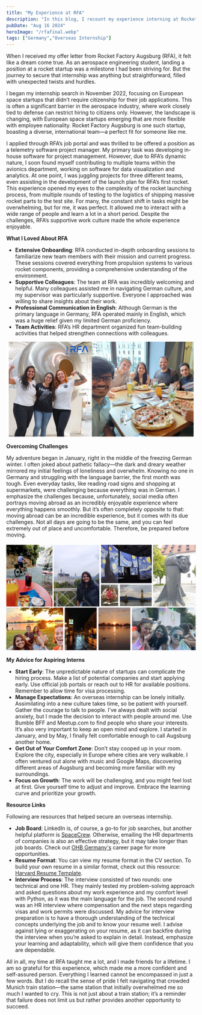 ```yaml
---
title: "My Experience at RFA"
description: "In this blog, I recount my experience interning at Rocket Factory Augsburg (RFA), a European rocket startup. I discuss the challenges of adapting to a new country and a fast-paced work environment, and share key lessons in resilience and growth. I also provide practical tips for aspiring interns on how to prepare and thrive in similar opportunities."
pubDate: "Aug 16 2024"
heroImage: "/rfafinal.webp"
tags: ["Germany","Overseas Internship"]
---
```


When I received my offer letter from Rocket Factory Augsburg (RFA), it felt like a dream come true. As an aerospace engineering student, landing a position at a rocket startup was a milestone I had been striving for. But the journey to secure that internship was anything but straightforward, filled with unexpected twists and hurdles.

I began my internship search in November 2022, focusing on European space startups that didn’t require citizenship for their job applications. This is often a significant barrier in the aerospace industry, where work closely tied to defense can restrict hiring to citizens only. However, the landscape is changing, with European space startups emerging that are more flexible with employee nationality. Rocket Factory Augsburg is one such startup, boasting a diverse, international team—a perfect fit for someone like me.

I applied through RFA’s job portal and was thrilled to be offered a position as a telemetry software project manager. My primary task was developing in-house software for project management. However, due to RFA’s dynamic nature, I soon found myself contributing to multiple teams within the avionics department, working on software for data visualization and analytics.
At one point, I was juggling projects for three different teams, even assisting in the development of the launch plan for RFA’s first rocket. This experience opened my eyes to the complexity of the rocket launching process, from multiple rounds of testing to the logistics of shipping massive rocket parts to the test site. For many, the constant shift in tasks might be overwhelming, but for me, it was perfect. It allowed me to interact with a wide range of people and learn a lot in a short period. Despite the challenges, RFA’s supportive work culture made the whole experience enjoyable.

**What I Loved About RFA**

- **Extensive Onboarding**: RFA conducted in-depth onboarding sessions to familiarize new team members with their mission and current progress. These sessions covered everything from propulsion systems to various rocket components, providing a comprehensive understanding of the environment.
- **Supportive Colleagues**: The team at RFA was incredibly welcoming and helpful. Many colleagues assisted me in navigating German culture, and my supervisor was particularly supportive. Everyone I approached was willing to share insights about their work.
- **Professional Communication in English**: Although German is the primary language in Germany, RFA operated mainly in English, which was a huge relief given my limited German proficiency.
- **Team Activities**: RFA’s HR department organized fun team-building activities that helped strengthen connections with colleagues.

![alt="My incredible experience at RFA would be impossible without some amazing people"](/RFApicwebp.webp)

**Overcoming Challenges**

My adventure began in January, right in the middle of the freezing German winter. I often joked about pathetic fallacy—the dark and dreary weather mirrored my initial feelings of loneliness and overwhelm. Knowing no one in Germany and struggling with the language barrier, the first month was tough. Even everyday tasks, like reading road signs and shopping at supermarkets, were challenging because everything was in German.
I emphasize the challenges because, unfortunately, social media often portrays moving abroad as an incredibly enjoyable experience where everything happens smoothly. But it’s often completely opposite to that: moving abroad can be an incredible experience, but it comes with its due challenges. Not all days are going to be the same, and you can feel extremely out of place and uncomfortable. Therefore, be prepared before moving.

![alt="Here are some more long lasting memories"](/collage.webp)

**My Advice for Aspiring Interns**

- **Start Early**: The unpredictable nature of startups can complicate the hiring process. Make a list of potential companies and start applying early. Use official job portals or reach out to HR for available positions. Remember to allow time for visa processing.
- **Manage Expectations**: An overseas internship can be lonely initially. Assimilating into a new culture takes time, so be patient with yourself. Gather the courage to talk to people. I’ve always dealt with social anxiety, but I made the decision to interact with people around me. Use Bumble BFF and Meetup.com to find people who share your interests. It’s also very important to keep an open mind and explore. I started in January, and by May, I finally felt comfortable enough to call Augsburg another home.
- **Get Out of Your Comfort Zone**: Don’t stay cooped up in your room. Explore the city, especially in Europe where cities are very walkable. I often ventured out alone with music and Google Maps, discovering different areas of Augsburg and becoming more familiar with my surroundings.
- **Focus on Growth**: The work will be challenging, and you might feel lost at first. Give yourself time to adjust and improve. Embrace the learning curve and prioritize your growth.

**Resource Links**

Following are resources that helped secure an overseas internship.

- **Job Board**: LinkedIn is, of course, a go-to for job searches, but another helpful platform is [SpaceCrew](https://spacecrew.com/). Otherwise, emailing the HR departments of companies is also an effective strategy, but it may take longer than job boards. Check out [OHB Germany's](https://www.ohb.de/en/career) career page for more opportunities.
- **Resume Format**: You can view my resume format in the CV section. To build your own resume in a similar format, check out this resource: [Harvard Resume Template](https://www.myperfectresume.com/career-center/resumes/harvard-resume).
- **Interview Process**: The interview consisted of two rounds: one technical and one HR. They mainly tested my problem-solving approach and asked questions about my work experience and my comfort level with Python, as it was the main language for the job. The second round was an HR interview where compensation and the next steps regarding visas and work permits were discussed. My advice for interview preparation is to have a thorough understanding of the technical concepts underlying the job and to know your resume well. I advise against lying or exaggerating on your resume, as it can backfire during the interview when you’re asked to explain in detail. Instead, emphasize your learning and adaptability, which will give them confidence that you are dependable.

All in all, my time at RFA taught me a lot, and I made friends for a lifetime. I am so grateful for this experience, which made me a more confident and self-assured person. Everything I learned cannot be encompassed in just a few words. But I do recall the sense of pride I felt navigating that crowded Munich train station—the same station that initially overwhelmed me so much I wanted to cry. This is not just about a train station; it’s a reminder that failure does not limit us but rather provides another opportunity to succeed.

